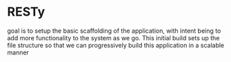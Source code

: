 # RESTy
goal is to setup the basic scaffolding of the application, with intent being to add more functionality to the system as we go. This initial build sets up the file structure so that we can progressively build this application in a scalable manner
